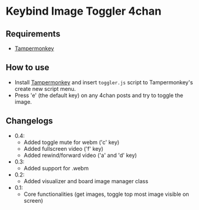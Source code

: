 # Keybind Image Toggler 4chan

## Requirements
- [Tampermonkey](https://chrome.google.com/webstore/detail/tampermonkey/dhdgffkkebhmkfjojejmpbldmpobfkfo?hl=en)

## How to use
- Install [Tampermonkey](https://chrome.google.com/webstore/detail/tampermonkey/dhdgffkkebhmkfjojejmpbldmpobfkfo?hl=en) and insert `toggler.js` script to Tampermonkey's create new script menu.
- Press 'e' (the default key) on any 4chan posts and try to toggle the image.

## Changelogs
- 0.4:
    - Added toggle mute for webm ('c' key)
    - Added fullscreen video ('f' key)
    - Added rewind/forward video ('a' and 'd' key)
- 0.3:
    - Added support for .webm
- 0.2:
    - Added visualizer and board image manager class
- 0.1:
    - Core functionalities (get images, toggle top most image visible on screen)